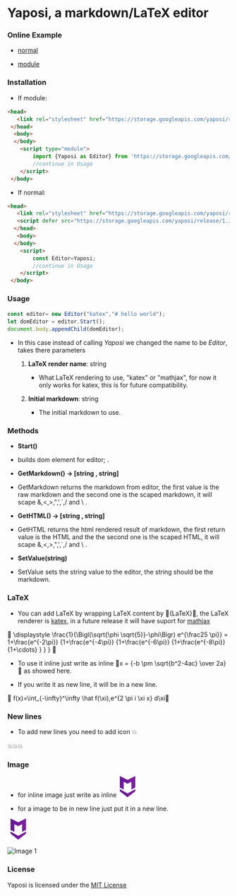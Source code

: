 # Yaposi, a markdown/LaTeX editor
### Online Example
* [normal](https://storage.googleapis.com/yaposi/example/fetching/normal/index.html)

* [module](https://storage.googleapis.com/yaposi/example/fetching/module/index.html)

### Installation
* If module:
```html
<head>
   <link rel="stylesheet" href="https://storage.googleapis.com/yaposi/release/1.1/yaposi.css">
 </head>
  <body>
  </body>
	<script type="module">
		import {Yaposi as Editor} from 'https://storage.googleapis.com/yaposi/release/1.1/yaposi.mjs'
		//continue in Usage
	</script>
 </body>
```
* If normal:
```html
<head>
   <link rel="stylesheet" href="https://storage.googleapis.com/yaposi/release/1.1/yaposi.css">
   <script defer src="https://storage.googleapis.com/yaposi/release/1.1/yaposi.js"></script>
  </head>
   <body>
  </body>
    <script>
		const Editor=Yaposi;
		//continue in Usage
	</script>
 </body>
```

### Usage
```javascript
const editor= new Editor("katex","# hello world");
let domEditor = editor.Start();
document.body.appendChild(domEditor);
```
* In this case instead of calling *Yaposi* we changed the name to be  *Editor*,  takes there parameters
  

   1. **LaTeX render name**: string
       * What LaTeX rendering to use, "katex" or "mathjax", for now it only works for katex, this is for   future compatibility.
	   
   2. **Initial markdown**: string
       * The initial markdown to use.

### Methods

 * **Start()**
  * builds dom element for editor; .

* **GetMarkdown() → [string , string]**
 * GetMarkdown returns the markdown from editor, the first value is the raw markdown and the second one is the scaped markdown, it will scape &,<,>,",',`,/ and &#92; .

* **GetHTML() → [string , string]**
 * GetHTML returns the html rendered result of markdown, the first return value is the HTML and the the second one is the scaped HTML, it will scape &,<,>,",',`,/ and &#92; .

* **SetValue(string)**

 * SetValue sets the string value to the editor, the string should be the markdown.

### LaTeX

* You can add LaTeX by wrapping LaTeX content by  &#129370;{LaTeX}&#128036;,
  the LaTeX renderer is [katex](https://katex.org), in a future release
it will have suport for [mathjax](https://www.mathjax.org)

🥚
\displaystyle \frac{1}{\Bigl(\sqrt{\phi \sqrt{5}}-\phi\Bigr) e^{\frac25 \pi}} 
= 1+\frac{e^{-2\pi}} {1+\frac{e^{-4\pi}} {1+\frac{e^{-6\pi}} {1+\frac{e^{-8\pi}} {1+\cdots} } } }
🐤

* To use it inline just write as inline 🥚x = {-b \pm \sqrt{b^2-4ac} \over 2a}🐤 as showed here.


* If you write it as new line, it will be in a new line.

🥚
f(x)=\int_{-\infty}^\infty
    \hat f(\xi)\,e^{2 \pi i \xi x}
    d\xi🐤

### New lines

* To add new lines you need to add icon &#128165;

💥💥💥

	
### Image
	
* for inline image just write as inline![Image 2][2]

* for a image to be in new line just put it in a new line. 

![Image 2][2]


![Image 1][1]

### License

Yaposi is licensed under the [MIT License](http://opensource.org/licenses/MIT)


[1]: https://images.unsplash.com/photo-1534653169071-4f036d137aca?ixlib=rb-1.2.1&ixid=eyJhcHBfaWQiOjEyMDd9&auto=format&fit=crop&w=748&q=80 "random title" 

[2]: https://github.com/adam-p/markdown-here/raw/master/src/common/images/icon48.png "random title" 
	
	
